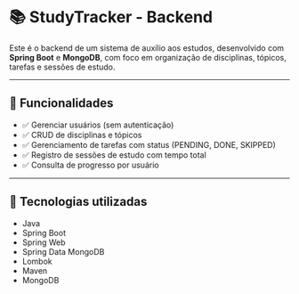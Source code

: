 # 📚 StudyTracker - Backend

Este é o backend de um sistema de auxílio aos estudos, desenvolvido com **Spring Boot** e **MongoDB**, com foco em organização de disciplinas, tópicos, tarefas e sessões de estudo.

---

## 🚀 Funcionalidades

- ✅ Gerenciar usuários (sem autenticação)
- ✅ CRUD de disciplinas e tópicos
- ✅ Gerenciamento de tarefas com status (PENDING, DONE, SKIPPED)
- ✅ Registro de sessões de estudo com tempo total
- ✅ Consulta de progresso por usuário

---

## 🧱 Tecnologias utilizadas

- Java
- Spring Boot 
- Spring Web
- Spring Data MongoDB
- Lombok
- Maven
- MongoDB

